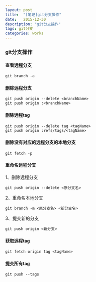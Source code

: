 ```yaml
---
layout: post
title:  "[笔记]git分支操作"
date:   2015-12-30
description: "git分支操作"
tags: git分支
categories: works
---
```


### git分支操作

#### 查看远程分支
    git branch -a

#### 删除远程分支
    git push origin --delete <branchName>
    git push origin :<branchName>

#### 删除远程tag
    git push origin --delete tag <tagName>
    git push origin :refs/tags/<tagName>

#### 删除没有对应的远程分支的本地分支
    git fetch -p

#### 重命名远程分支

1、删除远程分支

    git push origin --delete <原分支名>

2、重命名本地分支

    git branch -m <原分支名> <新分支名>

3、提交新的分支

    git push origin <新分支>

#### 获取远程tag
    git fetch origin tag <tagName>

#### 提交所有tag
    git push --tags
